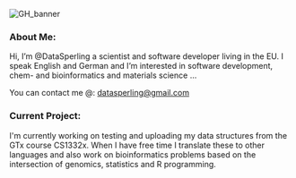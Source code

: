 ![GH_banner](https://user-images.githubusercontent.com/78074172/155332352-e84f2577-896c-4c7f-b06e-eb2b96f4f47c.png)

### About Me:
Hi, I’m @DataSperling a scientist and software developer living in the EU. I speak English and German and I’m interested in software development, chem- and bioinformatics and materials science ...

You can contact me @: datasperling@gmail.com

### Current Project:
I'm currently working on testing and uploading my data structures from the GTx course CS1332x. When I have free time I translate these to other languages and also work on bioinformatics problems based on the intersection of genomics, statistics and R programming.
